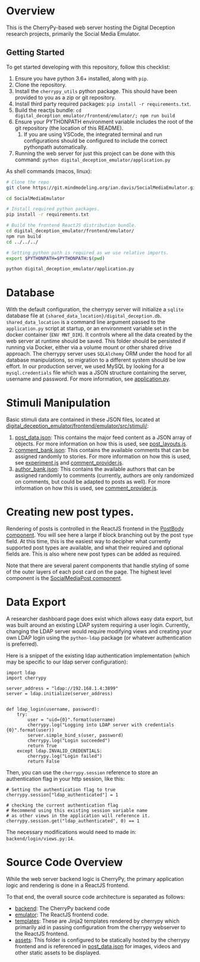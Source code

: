 # Overview

This is the CherryPy-based web server hosting the Digital Deception research projects, primarily the Social Media Emulator.

## Getting Started

To get started developing with this repository, follow this checklist:

1. Ensure you have python 3.6+ installed, along with `pip`.
1. Clone the repository.
1. Install the `cherrypy_utils` python package. This should have been provided to you as a zip or git repository.
1. Install third party required packages: `pip install -r requirements.txt`.
1. Build the reactjs bundle: `cd digital_deception_emulator/frontend/emulator/; npm run build`
1. Ensure your PYTHONPATH environment variable includes the root of the git repository (the location of this README).
    1. If you are using VSCode, the integrated terminal and run configurations should be configured to include the correct pythonpath automatically.
1. Running the web server for just this project can be done with this command: `python digital_deception_emulator/application.py`

As shell commands (macos, linux):

```sh
# Clone the repo
git clone https://git.mindmodeling.org/ian.davis/SocialMediaEmulator.git

cd SocialMediaEmulator

# Install required python packages.
pip install -r requirements.txt

# Build the frontend ReactJS distribution bundle.
cd digital_deception_emulator/frontend/emulator/
npm run build
cd ../../../

# Setting python path is required as we use relative imports.
export $PYTHONPATH=$PYTHONPATH:$(pwd)

python digital_deception_emulator/application.py
```

# Database

With the default configuration, the cherrypy server will initialize a `sqlite` database file at `{shared_data_location}/digital_deception.db`.
`shared_data_location` is a command line argument passed to the `application.py` script at startup, or an environment variable set in the docker container (`ENV MNT_DIR`). It controls where all the data created by the web server at runtime should be saved. This folder should be persisted if running via Docker, either via a volume mount or other shared drive approach.
The cherrypy server uses `SQLAlchemy` ORM under the hood for all database manipulations, so migration to a different system should be low effort.
In our production server, we used MySQL by looking for a `mysql.credentials` file which was a JSON structure containing the server, username and password.
For more information, see [application.py](digital_deception_emulator/application.py#L83).

# Stimuli Manipulation

Basic stimuli data are contained in these JSON files, located at [digital_deception_emulator/frontend/emulator/src/stimuli/](digital_deception_emulator/frontend/emulator/src/stimuli/):

1. [post_data.json](digital_deception_emulator/frontend/emulator/src/stimuli/post_data.json): This contains the major feed content as a JSON array of objects. For more information on how this is used, see [post_layouts.js](digital_deception_emulator/frontend/emulator/src/posts/post_layouts.js#L113).
1. [comment_bank.json](digital_deception_emulator/frontend/emulator/src/stimuli/comment_bank.json): This contains the available comments that can be assigned randomly to stories. For more information on how this is used, see [experiment.js](digital_deception_emulator/frontend/emulator/src/experiment.js#L221) and [comment_provider.js](digital_deception_emulator/frontend/emulator/src/stimuli/comment_provider.js#L59).
1. [author_bank.json](digital_deception_emulator/frontend/emulator/src/stimuli/author_bank.json): This contains the available authors that can be assigned randomly to comments (currently, authors are only randomized on comments, but could be adapted to posts as well). For more information on how this is used, see [comment_provider.js](digital_deception_emulator/frontend/emulator/src/stimuli/comment_provider.js#L133).

# Creating new post types.

Rendering of posts is controlled in the ReactJS frontend in the [PostBody component](digital_deception_emulator/frontend/emulator/src/posts/post_layouts.js#L113).
You will see here a large if block branching out by the post `type` field.
At this time, this is the easiest way to decipher what currently supported post types are available, and what their required and optional fields are.
This is also where new post types can be added as required.

Note that there are several parent components that handle styling of some of the outer layers of each post card on the page. The highest level component is the [SocialMediaPost component](digital_deception_emulator/frontend/emulator/src/posts/post_layouts.js#L239).

# Data Export

A researcher dashboard page does exist which allows easy data export, but was built around an existing LDAP system requiring a user login.
Currently, changing the LDAP server would require modifying views and creating your own LDAP login using the
`python-ldap` package (or whatever authentication is preferred).

Here is a snippet of the existing ldap authentication implementation (which may be specific to our ldap server configuration):

```
import ldap
import cherrypy

server_address = "ldap://192.168.1.4:3899"
server = ldap.initialize(server_address)


def ldap_login(username, password):
    try:
        user = "uid={0}".format(username)
        cherrypy.log("Logging into LDAP server with credentials {0}".format(user))
        server.simple_bind_s(user, password)
        cherrypy.log("Login succeeded")
        return True
    except ldap.INVALID_CREDENTIALS:
        cherrypy.log("Login failed")
        return False

```

Then, you can use the `cherrypy.session` reference to store an authentication flag in your http session, like this:

```
# Setting the authentication flag to true
cherrypy.session["ldap_authenticated"] = 1

# checking the current authentication flag
# Recommend using this existing session variable name
# as other views in the application will reference it.
cherrypy.session.get("ldap_authenticated", 0) == 1
```

The necessary modifications would need to made in: `backend/login/views.py:14`.

# Source Code Overview

While the web server backend logic is CherryPy, the primary application logic and rendering is done in a ReactJS frontend.

To that end, the overall source code architecture is separated as follows:

-   [backend](digital_deception_emulator/frontend/emulator/): The CherryPy backend code
-   [emulator](digital_deception_emulator/frontend/emulator): The ReactJS frontend code.
-   [templates](digital_deception_emulator/frontend/templates): These are Jinja2 templates rendered by cherrypy which primarily aid in passing configuration from the cherrypy webserver to the ReactJS frontend.
-   [assets](digital_deception_emulator/frontend/assets): This folder is configured to be statically hosted by the cherrypy frontend and is referenced in [post_data.json](digital_deception_emulator/frontend/emulator/src/stimuli/post_data.json) for images, videos and other static assets to be displayed.
